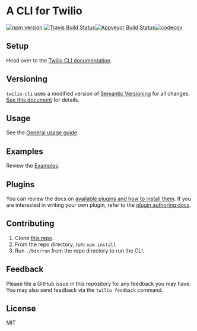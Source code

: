 # A CLI for Twilio

[![npm version](https://badge.fury.io/js/twilio-cli.svg)](https://badge.fury.io/js/twilio-cli)
[![Travis Build Status](https://travis-ci.com/twilio/twilio-cli.svg?token=8pBrDtYneMQqFq8wVpYP&branch=master)](https://travis-ci.com/twilio/twilio-cli)[![Appveyor Build Status](https://ci.appveyor.com/api/projects/status/48hf89rslhjhn7ca?svg=true)](https://ci.appveyor.com/project/TwilioAPI/twilio-cli)[![codecov](https://codecov.io/gh/twilio/twilio-cli/branch/master/graph/badge.svg)](https://codecov.io/gh/twilio/twilio-cli)

## Setup

Head over to the [Twilio CLI documentation](https://www.twilio.com/docs/twilio-cli/quickstart).

## Versioning

`twilio-cli` uses a modified version of [Semantic Versioning](https://semver.org) for all changes. [See this document](VERSIONS.md) for details.

## Usage

See the [General usage guide](https://www.twilio.com/docs/twilio-cli/general-usage).

## Examples

Review the [Examples](https://www.twilio.com/docs/twilio-cli/examples).

## Plugins

You can review the docs on [available plugins and how to install them](https://www.twilio.com/docs/twilio-cli/plugins). If you are interested in writing your own plugin, refer to the [plugin authoring docs](docs/plugins.md).

## Contributing

1. Clone [this repo](https://github.com/twilio/twilio-cli).
1. From the repo directory, run: `npm install`
1. Run `./bin/run` from the repo directory to run the CLI.

## Feedback

Please file a GitHub issue in this repository for any feedback you may have. You may also send feedback via the `twilio feedback` command.

## License

MIT
